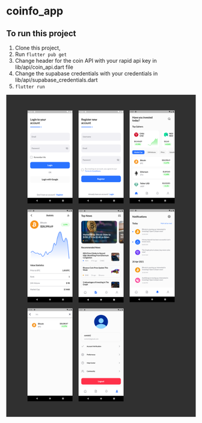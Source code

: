 # coinfo_app

## To run this project

1. Clone this project,
2. Run `flutter pub get`
3. Change header for the coin API with your rapid api key in lib/api/coin_api.dart file
4. Change the supabase credentials with your credentials in lib/api/supabase_credentials.dart
5. `flutter run`

![Screenshots](assets/screenshots.png)
